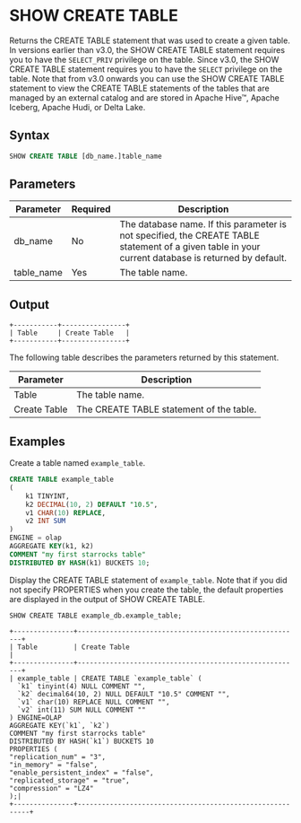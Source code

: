 # SHOW CREATE TABLE

Returns the CREATE TABLE statement that was used to create a given table. In versions earlier than v3.0, the SHOW CREATE TABLE statement requires you to have the `SELECT_PRIV` privilege on the table. Since v3.0, the SHOW CREATE TABLE statement requires you to have the `SELECT` privilege on the table. Note that from v3.0 onwards you can use the SHOW CREATE TABLE statement to view the CREATE TABLE statements of the tables that are managed by an external catalog and are stored in Apache Hive™, Apache Iceberg, Apache Hudi, or Delta Lake.

## Syntax

```SQL
SHOW CREATE TABLE [db_name.]table_name
```

## Parameters

| **Parameter** | **Required** | **Description**                                              |
| ------------- | ------------ | ------------------------------------------------------------ |
| db_name       | No           | The database name. If this parameter is not specified, the CREATE TABLE statement of a given table in your current database is returned by default. |
| table_name    | Yes          | The table name.                                              |

## Output

```Plain
+-----------+----------------+
| Table     | Create Table   |                                               
+-----------+----------------+
```

The following table describes the parameters returned by this statement.

| **Parameter** | **Description**                          |
| ------------- | ---------------------------------------- |
| Table         | The table name.                          |
| Create Table  | The CREATE TABLE statement of the table. |

## Examples

Create a table named `example_table`.

```SQL
CREATE TABLE example_table
(
    k1 TINYINT,
    k2 DECIMAL(10, 2) DEFAULT "10.5",
    v1 CHAR(10) REPLACE,
    v2 INT SUM
)
ENGINE = olap
AGGREGATE KEY(k1, k2)
COMMENT "my first starrocks table"
DISTRIBUTED BY HASH(k1) BUCKETS 10;
```

Display the CREATE TABLE statement of `example_table`. Note that if you did not specify PROPERTIES when you create the table, the default properties are displayed in the output of SHOW CREATE TABLE.

```Plain
SHOW CREATE TABLE example_db.example_table;

+---------------+--------------------------------------------------------+
| Table         | Create Table                                           |
+---------------+--------------------------------------------------------+
| example_table | CREATE TABLE `example_table` (
  `k1` tinyint(4) NULL COMMENT "",
  `k2` decimal64(10, 2) NULL DEFAULT "10.5" COMMENT "",
  `v1` char(10) REPLACE NULL COMMENT "",
  `v2` int(11) SUM NULL COMMENT ""
) ENGINE=OLAP 
AGGREGATE KEY(`k1`, `k2`)
COMMENT "my first starrocks table"
DISTRIBUTED BY HASH(`k1`) BUCKETS 10 
PROPERTIES (
"replication_num" = "3",
"in_memory" = "false",
"enable_persistent_index" = "false",
"replicated_storage" = "true",
"compression" = "LZ4"
);|
+---------------+----------------------------------------------------------+
```
